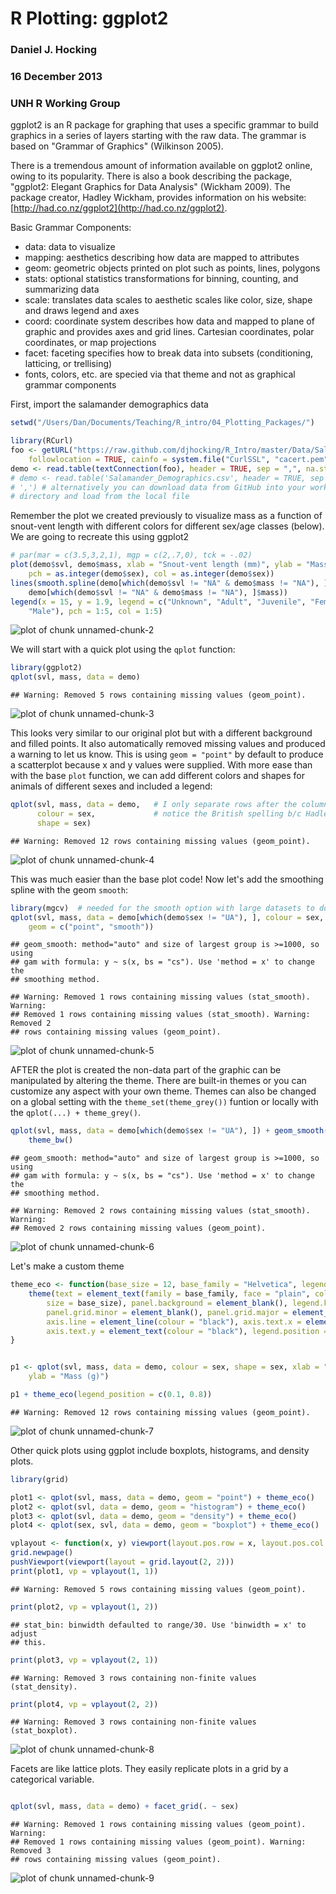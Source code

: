 # R Plotting: ggplot2

### Daniel J. Hocking
### 16 December 2013
### UNH R Working Group

ggplot2 is an R package for graphing that uses a specific grammar to build graphics in a series of layers starting with the raw data. The grammar is based on "Grammar of Graphics" (Wilkinson 2005).   

There is a tremendous amount of information available on ggplot2 online, owing to its popularity. There is also a book describing the package, "ggplot2: Elegant Graphics for Data Analysis" (Wickham 2009). The package creator, Hadley Wickham, provides information on his website: [http://had.co.nz/ggplot2](http://had.co.nz/ggplot2).   


Basic Grammar Components:   
* data: data to visualize
* mapping: aesthetics describing how data are mapped to attributes
* geom: geometric objects printed on plot such as points, lines, polygons 
* stats: optional statistics transformations for binning, counting, and summarizing data
* scale: translates data scales to aesthetic scales like color, size, shape and draws legend and axes
* coord: coordinate system describes how data and mapped to plane of graphic and provides axes and grid lines. Cartesian coordinates, polar coordinates, or map projections
* facet: faceting specifies how to break data into subsets (conditioning, latticing, or trellising)
* fonts, colors, etc. are specied via that theme and not as graphical grammar components   

First, import the salamander demographics data


```r
setwd("/Users/Dan/Documents/Teaching/R_intro/04_Plotting_Packages/")

library(RCurl)
foo <- getURL("https://raw.github.com/djhocking/R_Intro/master/Data/Salamander_Demographics.csv", 
    followlocation = TRUE, cainfo = system.file("CurlSSL", "cacert.pem", package = "RCurl"))
demo <- read.table(textConnection(foo), header = TRUE, sep = ",", na.strings = NA)
# demo <- read.table('Salamander_Demographics.csv', header = TRUE, sep =
# ',') # alternatively you can download data from GitHub into your working
# directory and load from the local file
```


Remember the plot we created previously to visualize mass as a function of snout-vent length with different colors for different sex/age classes (below). We are going to recreate this using ggplot2


```r
# par(mar = c(3.5,3,2,1), mgp = c(2,.7,0), tck = -.02)
plot(demo$svl, demo$mass, xlab = "Snout-vent length (mm)", ylab = "Mass (g)", 
    pch = as.integer(demo$sex), col = as.integer(demo$sex))
lines(smooth.spline(demo[which(demo$svl != "NA" & demo$mass != "NA"), ]$svl, 
    demo[which(demo$svl != "NA" & demo$mass != "NA"), ]$mass))
legend(x = 15, y = 1.9, legend = c("Unknown", "Adult", "Juvenile", "Female", 
    "Male"), pch = 1:5, col = 1:5)
```

![plot of chunk unnamed-chunk-2](figure/unnamed-chunk-2.png) 


We will start with a quick plot using the `qplot` function:


```r
library(ggplot2)
qplot(svl, mass, data = demo)
```

```
## Warning: Removed 5 rows containing missing values (geom_point).
```

![plot of chunk unnamed-chunk-3](figure/unnamed-chunk-3.png) 


This looks very similar to our original plot but with a different background and filled points. It also automatically removed missing values and produced a warning to let us know. This is using `geom = "point"` by default to produce a scatterplot because x and y values were supplied. With more ease than with the base `plot` function, we can add different colors and shapes for animals of different sexes and included a legend:


```r
qplot(svl, mass, data = demo,   # I only separate rows after the column so you can see what I added
      colour = sex,             # notice the British spelling b/c Hadley is from NZ
      shape = sex)
```

```
## Warning: Removed 12 rows containing missing values (geom_point).
```

![plot of chunk unnamed-chunk-4](figure/unnamed-chunk-4.png) 


This was much easier than the base plot code! Now let's add the smoothing spline with the geom `smooth`:


```r
library(mgcv)  # needed for the smooth option with large datasets to do gam
qplot(svl, mass, data = demo[which(demo$sex != "UA"), ], colour = sex, shape = sex, 
    geom = c("point", "smooth"))
```

```
## geom_smooth: method="auto" and size of largest group is >=1000, so using
## gam with formula: y ~ s(x, bs = "cs"). Use 'method = x' to change the
## smoothing method.
```

```
## Warning: Removed 1 rows containing missing values (stat_smooth). Warning:
## Removed 1 rows containing missing values (stat_smooth). Warning: Removed 2
## rows containing missing values (geom_point).
```

![plot of chunk unnamed-chunk-5](figure/unnamed-chunk-5.png) 


AFTER the plot is created the non-data part of the graphic can be manipulated by altering the theme. There are built-in themes or you can customize any aspect with your own theme. Themes can also be changed on a global setting with the `theme_set(theme_grey())` funtion or locally with the `qplot(...) + theme_grey()`. 


```r
qplot(svl, mass, data = demo[which(demo$sex != "UA"), ]) + geom_smooth(se = FALSE) + 
    theme_bw()
```

```
## geom_smooth: method="auto" and size of largest group is >=1000, so using
## gam with formula: y ~ s(x, bs = "cs"). Use 'method = x' to change the
## smoothing method.
```

```
## Warning: Removed 2 rows containing missing values (stat_smooth). Warning:
## Removed 2 rows containing missing values (geom_point).
```

![plot of chunk unnamed-chunk-6](figure/unnamed-chunk-6.png) 


Let's make a custom theme


```r
theme_eco <- function(base_size = 12, base_family = "Helvetica", legend_position = "right") {
    theme(text = element_text(family = base_family, face = "plain", colour = "black", 
        size = base_size), panel.background = element_blank(), legend.key = element_blank(), 
        panel.grid.minor = element_blank(), panel.grid.major = element_blank(), 
        axis.line = element_line(colour = "black"), axis.text.x = element_text(colour = "black"), 
        axis.text.y = element_text(colour = "black"), legend.position = legend_position)
}


p1 <- qplot(svl, mass, data = demo, colour = sex, shape = sex, xlab = "Snout-vent length (mm)", 
    ylab = "Mass (g)")

p1 + theme_eco(legend_position = c(0.1, 0.8))
```

```
## Warning: Removed 12 rows containing missing values (geom_point).
```

![plot of chunk unnamed-chunk-7](figure/unnamed-chunk-7.png) 


Other quick plots using ggplot include boxplots, histograms, and density plots.


```r
library(grid)

plot1 <- qplot(svl, mass, data = demo, geom = "point") + theme_eco()
plot2 <- qplot(svl, data = demo, geom = "histogram") + theme_eco()
plot3 <- qplot(svl, data = demo, geom = "density") + theme_eco()
plot4 <- qplot(sex, svl, data = demo, geom = "boxplot") + theme_eco()

vplayout <- function(x, y) viewport(layout.pos.row = x, layout.pos.col = y)
grid.newpage()
pushViewport(viewport(layout = grid.layout(2, 2)))
print(plot1, vp = vplayout(1, 1))
```

```
## Warning: Removed 5 rows containing missing values (geom_point).
```

```r
print(plot2, vp = vplayout(1, 2))
```

```
## stat_bin: binwidth defaulted to range/30. Use 'binwidth = x' to adjust
## this.
```

```r
print(plot3, vp = vplayout(2, 1))
```

```
## Warning: Removed 3 rows containing non-finite values (stat_density).
```

```r
print(plot4, vp = vplayout(2, 2))
```

```
## Warning: Removed 3 rows containing non-finite values (stat_boxplot).
```

![plot of chunk unnamed-chunk-8](figure/unnamed-chunk-8.png) 


Facets are like lattice plots. They easily replicate plots in a grid by a categorical variable.


```r

qplot(svl, mass, data = demo) + facet_grid(. ~ sex)
```

```
## Warning: Removed 1 rows containing missing values (geom_point). Warning:
## Removed 1 rows containing missing values (geom_point). Warning: Removed 3
## rows containing missing values (geom_point).
```

![plot of chunk unnamed-chunk-9](figure/unnamed-chunk-9.png) 






